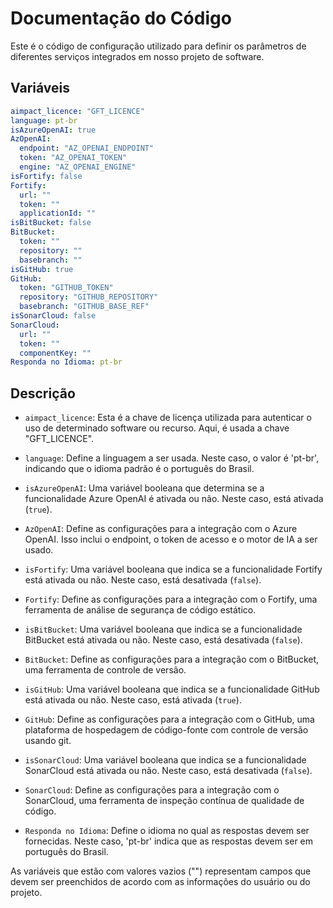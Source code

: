 # Documentação do Código

Este é o código de configuração utilizado para definir os parâmetros de diferentes serviços integrados em nosso projeto de software. 

## Variáveis

```yaml
aimpact_licence: "GFT_LICENCE"
language: pt-br
isAzureOpenAI: true
AzOpenAI:
  endpoint: "AZ_OPENAI_ENDPOINT"
  token: "AZ_OPENAI_TOKEN"
  engine: "AZ_OPENAI_ENGINE"
isFortify: false
Fortify:
  url: ""
  token: ""
  applicationId: ""
isBitBucket: false
BitBucket:
  token: ""
  repository: ""
  basebranch: ""
isGitHub: true
GitHub:
  token: "GITHUB_TOKEN"
  repository: "GITHUB_REPOSITORY"
  basebranch: "GITHUB_BASE_REF"
isSonarCloud: false
SonarCloud:
  url: ""
  token: ""
  componentKey: ""
Responda no Idioma: pt-br
```

## Descrição

- `aimpact_licence`: Esta é a chave de licença utilizada para autenticar o uso de determinado software ou recurso. Aqui, é usada a chave "GFT_LICENCE".

- `language`: Define a linguagem a ser usada. Neste caso, o valor é 'pt-br', indicando que o idioma padrão é o português do Brasil.

- `isAzureOpenAI`: Uma variável booleana que determina se a funcionalidade Azure OpenAI é ativada ou não. Neste caso, está ativada (`true`).

- `AzOpenAI`: Define as configurações para a integração com o Azure OpenAI. Isso inclui o endpoint, o token de acesso e o motor de IA a ser usado.

- `isFortify`: Uma variável booleana que indica se a funcionalidade Fortify está ativada ou não. Neste caso, está desativada (`false`).

- `Fortify`: Define as configurações para a integração com o Fortify, uma ferramenta de análise de segurança de código estático.

- `isBitBucket`: Uma variável booleana que indica se a funcionalidade BitBucket está ativada ou não. Neste caso, está desativada (`false`).

- `BitBucket`: Define as configurações para a integração com o BitBucket, uma ferramenta de controle de versão.

- `isGitHub`: Uma variável booleana que indica se a funcionalidade GitHub está ativada ou não. Neste caso, está ativada (`true`).

- `GitHub`: Define as configurações para a integração com o GitHub, uma plataforma de hospedagem de código-fonte com controle de versão usando git.

- `isSonarCloud`: Uma variável booleana que indica se a funcionalidade SonarCloud está ativada ou não. Neste caso, está desativada (`false`).

- `SonarCloud`: Define as configurações para a integração com o SonarCloud, uma ferramenta de inspeção contínua de qualidade de código.

- `Responda no Idioma`: Define o idioma no qual as respostas devem ser fornecidas. Neste caso, 'pt-br' indica que as respostas devem ser em português do Brasil.

As variáveis que estão com valores vazios ("") representam campos que devem ser preenchidos de acordo com as informações do usuário ou do projeto.